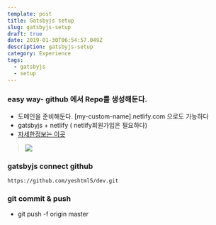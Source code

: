 ```yaml
---
template: post
title: Gatsbyjs setup
slug: gatsbyjs-setup
draft: true
date: 2019-01-30T06:54:57.049Z
description: gatsbyjs-setup
category: Experience
tags:
  - gatsbyjs
  - setup
---
```


### easy way- github 에서 Repo를 생성해둔다.
- 도메인을 준비해둔다. [my-custom-name].netlify.com 으로도 가능하다
- gatsbyjs + netlify ( netlify회원가입은 필요하다)
- [자세한정보는 이곳](https://templates.netlify.com/template/gatsby-starter-dafault/) 

> [![](https://d33wubrfki0l68.cloudfront.net/65a18ef24e011fbc0b5ddb411d611c0e1d1111a6/17e0b/images/deploy-button.svg)](https://app.netlify.com/start/deploy?repository=https://github.com/gatsbyjs/gatsby-starter-default) 

### gatsbyjs connect github

```
https://github.com/yeshtml5/dev.git
```

### git commit & push
* git push -f origin master
